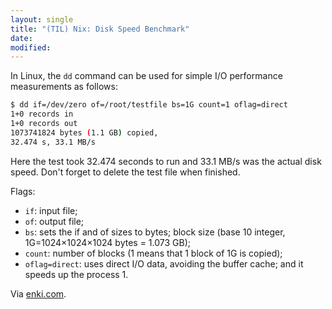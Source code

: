 ```yaml
---
layout: single
title: "(TIL) Nix: Disk Speed Benchmark"
date:
modified:
---
```


In Linux, the `dd` command can be used for simple I/O performance measurements
as follows:

```bash
$ dd if=/dev/zero of=/root/testfile bs=1G count=1 oflag=direct
1+0 records in
1+0 records out
1073741824 bytes (1.1 GB) copied,
32.474 s, 33.1 MB/s
```

Here the test took 32.474 seconds to run and 33.1 MB/s was the actual disk speed.
Don't forget to delete the test file when finished.

Flags:

* `if`: input file;
* `of`: output file;
* `bs`: sets the if and of sizes to bytes;
  block size (base 10 integer, 1G=1024×1024×1024 bytes = 1.073 GB);
* `count`: number of blocks (1 means that 1 block of 1G is copied);
* `oflag=direct`: uses direct I/O data, avoiding the buffer cache; and
  it speeds up the process 1.

Via [enki.com](https://insights.enki.com/insight/55860b435c637c4b29b92749).
